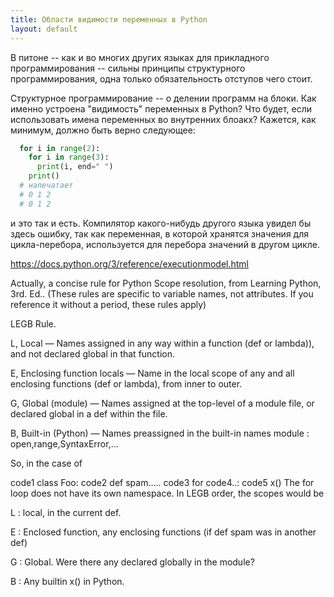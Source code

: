 ```yaml
---
title: Области видимости переменных в Python 
layout: default
---
```


В питоне -- как и во многих других языках для прикладного программирования -- 
сильны принципы структурного программирования, одна только обязательность отступов чего стоит.

Структурное программирование -- о делении программ на блоки. Как именно устроена "видимость" переменных
в Python? Что будет, если использовать имена переменных во внутренних блоакх? Кажется, как минимум, должно быть верно следующее:

```python
  for i in range(2):
    for i in range(3):
      print(i, end=" ")
    print()
  # напечатает
  # 0 1 2
  # 0 1 2
```

и это так и есть. Компилятор какого-нибудь другого языка увидел бы здесь ошибку, так как переменная, в которой хранятся значения для цикла-перебора, используется для перебора значений в другом цикле.
	
https://docs.python.org/3/reference/executionmodel.html
	
Actually, a concise rule for Python Scope resolution, from Learning Python, 3rd. Ed.. (These rules are specific to variable names, not attributes. If you reference it without a period, these rules apply)

LEGB Rule.

L, Local — Names assigned in any way within a function (def or lambda)), and not declared global in that function.

E, Enclosing function locals — Name in the local scope of any and all enclosing functions (def or lambda), from inner to outer.

G, Global (module) — Names assigned at the top-level of a module file, or declared global in a def within the file.

B, Built-in (Python) — Names preassigned in the built-in names module : open,range,SyntaxError,...

So, in the case of

code1
class Foo:
   code2
   def spam.....
      code3
      for code4..:
       code5
       x()
The for loop does not have its own namespace. In LEGB order, the scopes would be

L : local, in the current def.

E : Enclosed function, any enclosing functions (if def spam was in another def)

G : Global. Were there any declared globally in the module?

B : Any builtin x() in Python.
